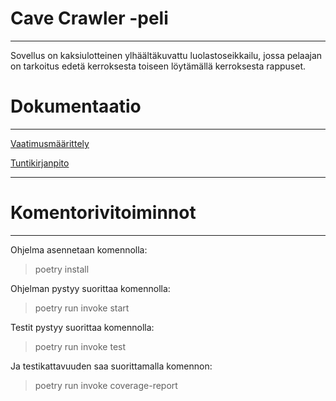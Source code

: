 <h1>Cave Crawler -peli</h1>
<hr> Sovellus on kaksiulotteinen ylhäältäkuvattu luolastoseikkailu, jossa pelaajan on tarkoitus edetä kerroksesta toiseen löytämällä kerroksesta rappuset.

<h1>Dokumentaatio</h1>
<hr>
<p><a href="https://github.com/mcdongo/ot-harjoitustyo/blob/master/dokumentaatio/vaatimusmaarittely.md">Vaatimusmäärittely</a></p>
<p><a href="https://github.com/mcdongo/ot-harjoitustyo/blob/master/dokumentaatio/tuntikirjanpito.md">Tuntikirjanpito</a></p>

<hr>
<h1>Komentorivitoiminnot</h1>
<hr>

Ohjelma asennetaan komennolla:
> poetry install

Ohjelman pystyy suorittaa komennolla:
> poetry run invoke start

Testit pystyy suorittaa komennolla:
> poetry run invoke test

Ja testikattavuuden saa suorittamalla komennon: <br>
> poetry run invoke coverage-report
